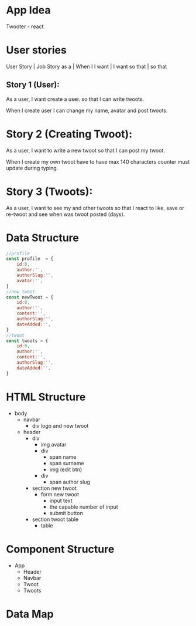 # App Idea

Twooter - react

# User stories

User Story | Job Story
as a <role> | When I <action>
I want <goal> | I want <goal>
so that <gain> | so that <gain>

## Story 1 (User):

As a user,
I want create a user.
so that I can write twoots.

When I create user
I can change my name, avatar and post twoots.

# Story 2 (Creating Twoot):

As a user,
I want to write a new twoot
so that I can post my twoot.

When I create my own twoot 
have to have max 140 characters 
counter must update during typing.

# Story 3 (Twoots):

As a user,
I want to see my and other twoots
so that I react to like, save or re-twoot and see when was twoot posted (days).


# Data Structure

```js
//profile
const profile  = {
    id:0,
    author:'',
    authorSlug:'',
    avatar:'',
}
//new twoot
const newTwoot = {
    id:0,
    author:'',
    content:'',
    authorSlug:'',
    dateAdded:'',
}
//twoot
const twoots = {
    id:0,
    author:'',
    content:'',
    authorSlug:'',
    dateAdded:'',
}
```

# HTML Structure

- body
  - navbar
    - div logo and new twoot
  - header
    - div
      - img avatar
      - div 
        - span name
        - span surname
        - img (edit btn)
      - div 
        - span author slug
    - section new twoot
      - form new twoot
        - input text
        - the capable number of input
        - submit button
    - section twoot table
      - table

      


# Component Structure

- App
  - Header
  - Navbar
  - Twoot
  - Twoots

# Data Map